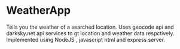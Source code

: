 # WeatherApp
Tells you the weather of a searched location. 
Uses geocode api and darksky.net api services to gt location and weather data respctively.
Implemented using NodeJS , javascript html and express server.
